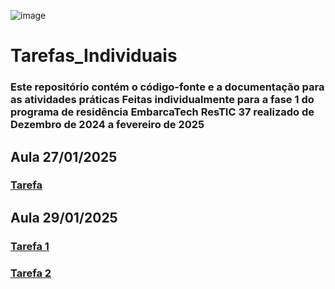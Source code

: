 ![image](https://github.com/user-attachments/assets/8ea073f2-37d9-4369-a1ee-2a4047646614)

# Tarefas_Individuais

### Este repositório contém o código-fonte e a documentação para as atividades práticas Feitas individualmente para a fase 1 do programa de residência EmbarcaTech ResTIC 37 realizado de Dezembro de 2024 a fevereiro de 2025

## Aula 27/01/2025
### [Tarefa](https://github.com/EA-Igor/Tarefas_Individuais/tree/main/Tarefa_27_01)

## Aula 29/01/2025
### [Tarefa 1](https://github.com/EA-Igor/Tarefas_Individuais/tree/main/Tarefa_29_01/Tarefa1)
### [Tarefa 2](https://github.com/EA-Igor/Tarefas_Individuais/tree/main/Tarefa_29_01/Tarefa2)
